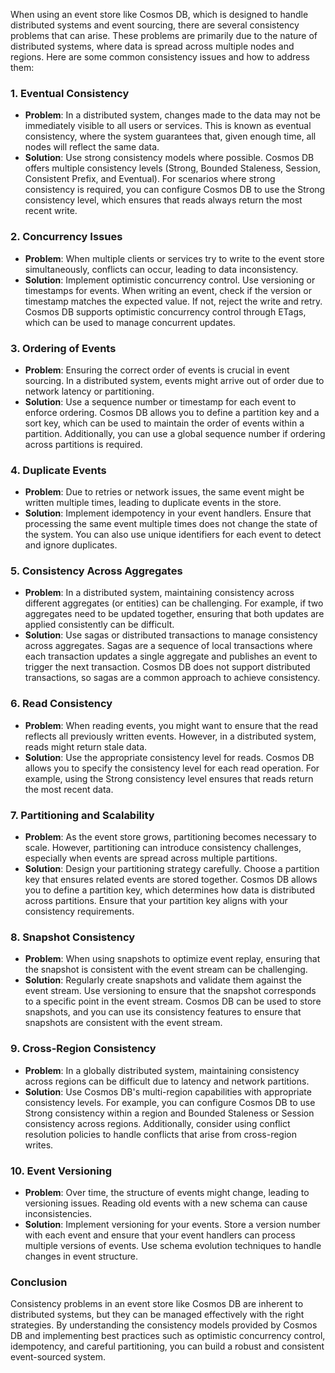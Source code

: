 When using an event store like Cosmos DB, which is designed to handle distributed systems and event sourcing, there are several consistency problems that can arise. These problems are primarily due to the nature of distributed systems, where data is spread across multiple nodes and regions. Here are some common consistency issues and how to address them:

### 1. **Eventual Consistency**
   - **Problem**: In a distributed system, changes made to the data may not be immediately visible to all users or services. This is known as eventual consistency, where the system guarantees that, given enough time, all nodes will reflect the same data.
   - **Solution**: Use strong consistency models where possible. Cosmos DB offers multiple consistency levels (Strong, Bounded Staleness, Session, Consistent Prefix, and Eventual). For scenarios where strong consistency is required, you can configure Cosmos DB to use the Strong consistency level, which ensures that reads always return the most recent write.

### 2. **Concurrency Issues**
   - **Problem**: When multiple clients or services try to write to the event store simultaneously, conflicts can occur, leading to data inconsistency.
   - **Solution**: Implement optimistic concurrency control. Use versioning or timestamps for events. When writing an event, check if the version or timestamp matches the expected value. If not, reject the write and retry. Cosmos DB supports optimistic concurrency control through ETags, which can be used to manage concurrent updates.

### 3. **Ordering of Events**
   - **Problem**: Ensuring the correct order of events is crucial in event sourcing. In a distributed system, events might arrive out of order due to network latency or partitioning.
   - **Solution**: Use a sequence number or timestamp for each event to enforce ordering. Cosmos DB allows you to define a partition key and a sort key, which can be used to maintain the order of events within a partition. Additionally, you can use a global sequence number if ordering across partitions is required.

### 4. **Duplicate Events**
   - **Problem**: Due to retries or network issues, the same event might be written multiple times, leading to duplicate events in the store.
   - **Solution**: Implement idempotency in your event handlers. Ensure that processing the same event multiple times does not change the state of the system. You can also use unique identifiers for each event to detect and ignore duplicates.

### 5. **Consistency Across Aggregates**
   - **Problem**: In a distributed system, maintaining consistency across different aggregates (or entities) can be challenging. For example, if two aggregates need to be updated together, ensuring that both updates are applied consistently can be difficult.
   - **Solution**: Use sagas or distributed transactions to manage consistency across aggregates. Sagas are a sequence of local transactions where each transaction updates a single aggregate and publishes an event to trigger the next transaction. Cosmos DB does not support distributed transactions, so sagas are a common approach to achieve consistency.

### 6. **Read Consistency**
   - **Problem**: When reading events, you might want to ensure that the read reflects all previously written events. However, in a distributed system, reads might return stale data.
   - **Solution**: Use the appropriate consistency level for reads. Cosmos DB allows you to specify the consistency level for each read operation. For example, using the Strong consistency level ensures that reads return the most recent data.

### 7. **Partitioning and Scalability**
   - **Problem**: As the event store grows, partitioning becomes necessary to scale. However, partitioning can introduce consistency challenges, especially when events are spread across multiple partitions.
   - **Solution**: Design your partitioning strategy carefully. Choose a partition key that ensures related events are stored together. Cosmos DB allows you to define a partition key, which determines how data is distributed across partitions. Ensure that your partition key aligns with your consistency requirements.

### 8. **Snapshot Consistency**
   - **Problem**: When using snapshots to optimize event replay, ensuring that the snapshot is consistent with the event stream can be challenging.
   - **Solution**: Regularly create snapshots and validate them against the event stream. Use versioning to ensure that the snapshot corresponds to a specific point in the event stream. Cosmos DB can be used to store snapshots, and you can use its consistency features to ensure that snapshots are consistent with the event stream.

### 9. **Cross-Region Consistency**
   - **Problem**: In a globally distributed system, maintaining consistency across regions can be difficult due to latency and network partitions.
   - **Solution**: Use Cosmos DB's multi-region capabilities with appropriate consistency levels. For example, you can configure Cosmos DB to use Strong consistency within a region and Bounded Staleness or Session consistency across regions. Additionally, consider using conflict resolution policies to handle conflicts that arise from cross-region writes.

### 10. **Event Versioning**
   - **Problem**: Over time, the structure of events might change, leading to versioning issues. Reading old events with a new schema can cause inconsistencies.
   - **Solution**: Implement versioning for your events. Store a version number with each event and ensure that your event handlers can process multiple versions of events. Use schema evolution techniques to handle changes in event structure.

### Conclusion
Consistency problems in an event store like Cosmos DB are inherent to distributed systems, but they can be managed effectively with the right strategies. By understanding the consistency models provided by Cosmos DB and implementing best practices such as optimistic concurrency control, idempotency, and careful partitioning, you can build a robust and consistent event-sourced system.